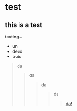 # test
## this is a test
testing...
* un
* deux
* trois

> da
> > da
> > > da
> > > > da
> > > > > [da!](https://yatabashi.github.io/)